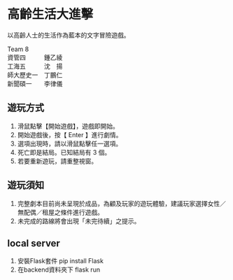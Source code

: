 # 高齡生活大進擊  
  
以高齡人士的生活作為藍本的文字冒險遊戲。  
  
Team 8  
資管四　　　鍾乙綾  
工海五　　　沈　揚  
師大歷史一　丁鵬仁  
新聞碩一　　李律儀  
  
## 遊玩方式
1. 滑鼠點擊【開始遊戲】，遊戲即開始。
2. 開始遊戲後，按【 Enter 】進行劇情。  
3. 選項出現時，請以滑鼠點擊任一選項。  
4. 死亡即是結局。已知結局有 3 個。  
5. 若要重新遊玩，請重整視窗。  
  
## 遊玩須知  
1. 完整劇本目前尚未呈現於成品，為顧及玩家的遊玩體驗，建議玩家選擇女性／無配偶／租屋之條件進行遊戲。  
2. 未完成的路線將會出現「未完待續」之提示。  

## local server
1. 安裝Flask套件
  pip install Flask
2. 在backend資料夾下
  flask run
